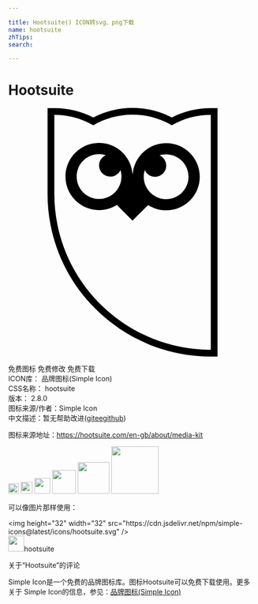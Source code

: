 ```yaml
---

title: Hootsuite() ICON转svg、png下载
name: hootsuite
zhTips: 
search: 

---
```


# Hootsuite  <small style="font-size: 60%;font-weight: 100"></small>

<div id="svg" class="svg-wrap">
<svg role="img" viewBox="0 0 24 24" xmlns="http://www.w3.org/2000/svg"><title>Hootsuite icon</title><path d="M12.002 0h.023c1.311.004 2.603.322 3.766.928C16.948.332 18.23.022 19.532.022h.676V24l-.656-.002C15.369 24 11.356 22.336 8.4 19.373 5.43 16.43 3.77 12.414 3.791 8.23V.021h.677c1.301 0 2.586.311 3.741.906C9.381.318 10.682 0 12.002 0zm0 .654c-1.381 0-2.676.373-3.791 1.021-1.138-.655-2.428-1.001-3.742-1h-.022V8.23c-.025 8.35 6.764 15.09 15.107 15.113V.675h-.022c-1.313-.001-2.604.343-3.743.999-1.144-.666-2.443-1.018-3.766-1.02h-.021zm3.252 2.754c1.79.002 3.238 1.453 3.237 3.242-.003 1.791-1.454 3.238-3.244 3.236-.616 0-1.22-.176-1.739-.508l-1.516 1.508-1.507-1.516c-1.514.952-3.515.495-4.465-1.02-.952-1.516-.495-3.516 1.021-4.467s3.516-.494 4.467 1.022c.273.437.44.933.483 1.446l.016-.02.015.018c.154-1.667 1.556-2.945 3.232-2.941zM8.76 8.789c1.192.006 2.163-.959 2.168-2.15.001-.219-.031-.436-.096-.644-.243.544-.882.788-1.426.546-.545-.244-.79-.883-.546-1.428.109-.243.304-.437.548-.547-1.137-.355-2.347.276-2.705 1.414-.066.207-.099.424-.1.642-.003 1.192.96 2.163 2.153 2.167h.004zm6.478.019c1.193.003 2.163-.962 2.166-2.155s-.963-2.162-2.155-2.164c-.216-.002-.431.03-.638.094.545.244.789.883.547 1.428-.244.543-.883.787-1.428.545-.245-.109-.439-.307-.549-.553-.355 1.139.279 2.352 1.417 2.707.209.063.423.097.64.098z"/></svg>
</div>
<detail full-name='hootsuite'></detail>

<div class="detail-page">
<p>
<span><span class="badge-success badge">免费图标</span> <span class="badge-success badge">免费修改</span>  <span class="badge-success badge">免费下载</span> </span>
<br/>
<span>
ICON库：
<span class="badge-secondary badge">品牌图标(Simple Icon)</span> 
</span>
<br/>
<span>
CSS名称：
<span class="badge-secondary badge">hootsuite</span> 
</span>

<br/>
<span>
版本：
<span class="badge-secondary badge">2.8.0</span> 
</span>
<br/>
<span>图标来源/作者：<span class="badge-light badge">Simple Icon</span></span> 
<br/>
<span class="zh-detail">中文描述：暂无<span class="help-link"><span>帮助改进</span>(<a href="https://gitee.com/liuwave/icon-helper/edit/master/json/brands/hootsuite.json" target="_blank" rel="noopener noreferrer">gitee</a><a href="https://github.com/liuwave/icon-helper/edit/master/json/brands/hootsuite.json" target="_blank" rel="noopener noreferrer">github</a></span>)</span><br/>
</p>
</div><div class="description description alert alert-light"><p>图标来源地址：<a href="https://hootsuite.com/en-gb/about/media-kit" target="_blank" rel="noopener noreferrer">https://hootsuite.com/en-gb/about/media-kit</a></p></div>
<div class="alert alert-dark">
<img height="21" width="21" src="https://cdn.jsdelivr.net/npm/simple-icons@latest/icons/hootsuite.svg" />
<img height="24" width="24" src="https://cdn.jsdelivr.net/npm/simple-icons@latest/icons/hootsuite.svg" />
<img height="32" width="32" src="https://cdn.jsdelivr.net/npm/simple-icons@latest/icons/hootsuite.svg" />
<img height="48" width="48" src="https://cdn.jsdelivr.net/npm/simple-icons@latest/icons/hootsuite.svg" />
<img height="64" width="64" src="https://cdn.jsdelivr.net/npm/simple-icons@latest/icons/hootsuite.svg" />
<img height="96" width="96" src="https://cdn.jsdelivr.net/npm/simple-icons@latest/icons/hootsuite.svg" />

</div>
<div>
  <p>可以像图片那样使用：    
  </p>
  <div class="alert alert-primary" style="font-size: 14px">
    &lt;img height="32" width="32" src="https://cdn.jsdelivr.net/npm/simple-icons@latest/icons/hootsuite.svg" /&gt;
    <copy-btn content='<img height="32" width="32" src="https://cdn.jsdelivr.net/npm/simple-icons@latest/icons/hootsuite.svg" />'></copy-btn>
  </div>
  <div class="alert alert-secondary">
    <img height="32" width="32" src="https://cdn.jsdelivr.net/npm/simple-icons@latest/icons/hootsuite.svg" />hootsuite
    <copy-btn content="hootsuite" btn-title="复制图标名称"></copy-btn>
  </div>
</div>

<Vssue title="关于“Hootsuite”的评论" >关于“Hootsuite”的评论</Vssue>


<div><p>Simple Icon是一个免费的品牌图标库。图标Hootsuite可以免费下载使用。更多关于  Simple Icon的信息，参见：<a target="_blank" href="https://iconhelper.cn/brands.html">品牌图标(Simple Icon)</a>
</p></div>
